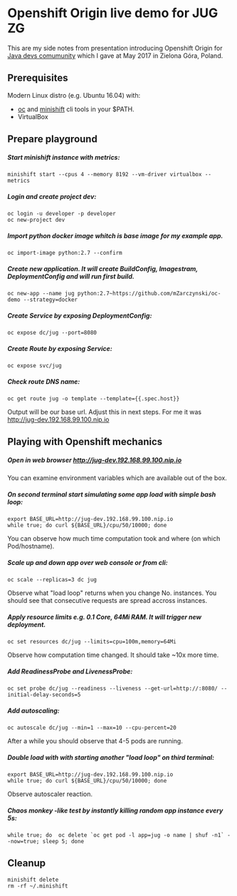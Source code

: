 # Openshift Origin live demo for JUG ZG
This are my side notes from presentation introducing Openshift Origin for [Java devs comumunity](https://www.meetup.com/Zielona-Gora-JUG/) which I gave at May 2017 in Zielona Góra, Poland.


## Prerequisites
Modern Linux distro (e.g. Ubuntu 16.04) with:
* [oc](https://github.com/openshift/origin/releases) and [minishift](https://github.com/minishift/minishift/releases) cli tools in your $PATH.
* VirtualBox


## Prepare playground
##### Start minishift instance with metrics:
```
minishift start --cpus 4 --memory 8192 --vm-driver virtualbox --metrics
```

##### Login and create project dev:
```
oc login -u developer -p developer
oc new-project dev
```

##### Import python docker image whitch is base image for my example app.
```
oc import-image python:2.7 --confirm
```

##### Create new application. It will create BuildConfig, Imagestram, DeploymentConfig and will run first build.
```
oc new-app --name jug python:2.7~https://github.com/mZarczynski/oc-demo --strategy=docker
```

##### Create Service by exposing DeploymentConfig:
```
oc expose dc/jug --port=8080
```

##### Create Route by exposing Service:
```
oc expose svc/jug
```

##### Check route DNS name:
```
oc get route jug -o template --template={{.spec.host}}
```
Output will be our base url. Adjust this in next steps.
For me it was http://jug-dev.192.168.99.100.nip.io

## Playing with Openshift mechanics

##### Open in web browser http://jug-dev.192.168.99.100.nip.io
You can examine environment variables which are available out of the box.

##### On second terminal start simulating some app load with simple bash loop:
```
export BASE_URL=http://jug-dev.192.168.99.100.nip.io
while true; do curl ${BASE_URL}/cpu/50/10000; done
```
You can observe how much time computation took and where (on which Pod/hostname).


##### Scale up and down app over web console or from cli:
```
oc scale --replicas=3 dc jug
```
Observe what "load loop" returns when you change No. instances. You should see that consecutive requests are spread accross instances.


##### Apply resource limits e.g. 0.1 Core, 64Mi RAM. It will trigger new deployment.
```
oc set resources dc/jug --limits=cpu=100m,memory=64Mi
```
Observe how computation time changed. It should take ~10x more time.


##### Add ReadinessProbe and LivenessProbe:
```
oc set probe dc/jug --readiness --liveness --get-url=http://:8080/ --initial-delay-seconds=5
```


##### Add autoscaling:
```
oc autoscale dc/jug --min=1 --max=10 --cpu-percent=20
```
After a while you should observe that 4-5 pods are running.


##### Double load with with starting another "load loop" on third terminal:
```
export BASE_URL=http://jug-dev.192.168.99.100.nip.io
while true; do curl ${BASE_URL}/cpu/50/10000; done
```
Observe autoscaler reaction.


##### Chaos monkey -like test by instantly killing random app instance every 5s:
```
while true; do  oc delete `oc get pod -l app=jug -o name | shuf -n1` --now=true; sleep 5; done
```



## Cleanup
```
minishift delete
rm -rf ~/.minishift
```
